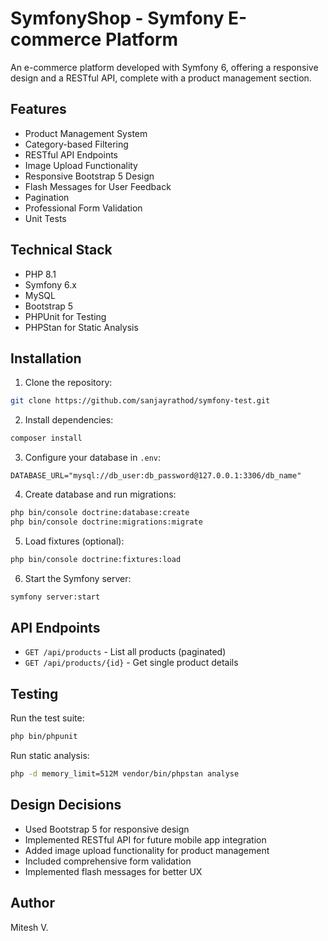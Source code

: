 # SymfonyShop - Symfony E-commerce Platform

An e-commerce platform developed with Symfony 6, offering a responsive design and a RESTful API, complete with a product management section.

## Features

- Product Management System
- Category-based Filtering
- RESTful API Endpoints
- Image Upload Functionality
- Responsive Bootstrap 5 Design
- Flash Messages for User Feedback
- Pagination
- Professional Form Validation
- Unit Tests

## Technical Stack

- PHP 8.1
- Symfony 6.x
- MySQL
- Bootstrap 5
- PHPUnit for Testing
- PHPStan for Static Analysis

## Installation

1. Clone the repository:
```bash
git clone https://github.com/sanjayrathod/symfony-test.git
```

2. Install dependencies:
```bash
composer install
```

3. Configure your database in `.env`:
```
DATABASE_URL="mysql://db_user:db_password@127.0.0.1:3306/db_name"
```

4. Create database and run migrations:
```bash
php bin/console doctrine:database:create
php bin/console doctrine:migrations:migrate
```

5. Load fixtures (optional):
```bash
php bin/console doctrine:fixtures:load
```

6. Start the Symfony server:
```bash
symfony server:start
```

## API Endpoints

- `GET /api/products` - List all products (paginated)
- `GET /api/products/{id}` - Get single product details

## Testing

Run the test suite:
```bash
php bin/phpunit
```

Run static analysis:
```bash
php -d memory_limit=512M vendor/bin/phpstan analyse
```

## Design Decisions

- Used Bootstrap 5 for responsive design
- Implemented RESTful API for future mobile app integration
- Added image upload functionality for product management
- Included comprehensive form validation
- Implemented flash messages for better UX

## Author

Mitesh V.
